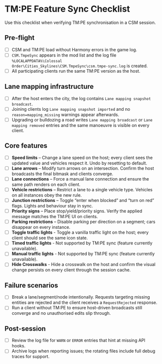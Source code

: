 # TM:PE Feature Sync Checklist

Use this checklist when verifying TM:PE synchronisation in a CSM session.

## Pre-flight

- [ ] CSM and TM:PE load without Harmony errors in the game log.
- [ ] `CSM.TmpeSync` appears in the mod list and the log file `%LOCALAPPDATA%\Colossal Order\Cities_Skylines\CSM.TmpeSync\csm.tmpe-sync.log` is created.
- [ ] All participating clients run the same TM:PE version as the host.

## Lane mapping infrastructure

- [ ] After the host enters the city, the log contains `Lane mapping snapshot broadcast`.
- [ ] Joining clients log `Lane mapping snapshot imported` and no `reason=mapping_missing` warnings appear afterwards.
- [ ] Upgrading or bulldozing a road writes `Lane mapping broadcast` or `Lane mapping removed` entries and the same manoeuvre is visible on every client.

## Core features

- [ ] **Speed limits** – Change a lane speed on the host; every client sees the updated value and vehicles respect it. Undo by resetting to default.
- [ ] **Lane arrows** – Modify turn arrows on an intersection. Confirm the host broadcasts the final bitmask and clients converge.
- [ ] **Lane connections** – Force a manual lane connection and ensure the same path renders on each client.
- [ ] **Vehicle restrictions** – Restrict a lane to a single vehicle type. Vehicles on all instances obey the new rule.
- [ ] **Junction restrictions** – Toggle “enter when blocked” and “turn on red” flags. Lights and behaviour stay in sync.
- [ ] **Priority signs** – Place stop/yield/priority signs. Verify the applied message matches the TM:PE UI on clients.
- [ ] **Parking restrictions** – Disable parking per direction on a segment; cars disappear on every instance.
- [ ] **Toggle traffic lights** - Toggle a vanilla traffic light on the host; every client should see the same icon state.
- [ ] **Timed traffic lights** - Not supported by TM:PE sync (feature currently unavailable).
- [ ] **Manual traffic lights** - Not supported by TM:PE sync (feature currently unavailable).
- [ ] **Hide Crosswalks** - Hide a crosswalk on the host and confirm the visual change persists on every client through the session cache.

## Failure scenarios

- [ ] Break a lane/segment/node intentionally. Requests targeting missing entities are rejected and the client receives a `RequestRejected` response.
- [ ] Run a client without TM:PE to ensure host-driven broadcasts still converge and no unauthorised edits slip through.

## Post-session

- [ ] Review the log file for `WARN` or `ERROR` entries that hint at missing API hooks.
- [ ] Archive logs when reporting issues; the rotating files include full debug traces for support.
